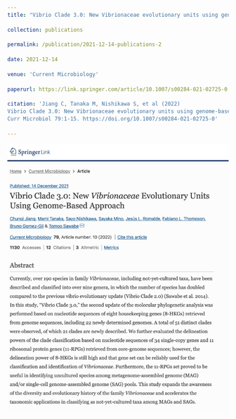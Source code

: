 ```yaml
---
title: "Vibrio Clade 3.0: New Vibrionaceae evolutionary units using genome-based approach"

collection: publications

permalink: /publication/2021-12-14-publications-2

date: 2021-12-14

venue: 'Current Microbiology'

paperurl: https://link.springer.com/article/10.1007/s00284-021-02725-0

citation: 'Jiang C, Tanaka M, Nishikawa S, et al (2022) 
Vibrio Clade 3.0: New Vibrionaceae evolutionary units using genome-based approach. 
Curr Microbiol 79:1-15. https://doi.org/10.1007/s00284-021-02725-0'

---
```



<img src="/images/pub-screencut/pub02.png"  align=center />
